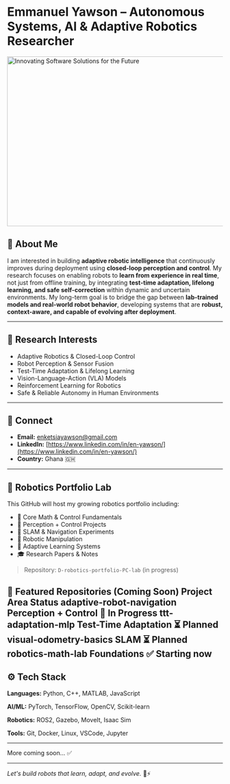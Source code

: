 # Emmanuel Yawson – Autonomous Systems, AI & Adaptive Robotics Researcher
<img width="1584" height="396" alt="Innovating Software Solutions for the Future" src="https://github.com/user-attachments/assets/5044db86-8433-4d83-a899-e31f22f5491b" />

<!-- Banner will be added here -->

## 👋 About Me

I am interested in building **adaptive robotic intelligence** that continuously improves during deployment using **closed-loop perception and control**. My research focuses on enabling robots to **learn from experience in real time**, not just from offline training, by integrating **test-time adaptation, lifelong learning, and safe self-correction** within dynamic and uncertain environments. My long-term goal is to bridge the gap between **lab-trained models and real-world robot behavior**, developing systems that are **robust, context-aware, and capable of evolving after deployment**.

---

## 🔬 Research Interests

* Adaptive Robotics & Closed-Loop Control
* Robot Perception & Sensor Fusion
* Test-Time Adaptation & Lifelong Learning
* Vision-Language-Action (VLA) Models
* Reinforcement Learning for Robotics
* Safe & Reliable Autonomy in Human Environments

---

## 🔗 Connect

* **Email:** [enketsiayawson@gmail.com](mailto:enketsiayawson@gmail.com)
* **LinkedIn:** [https://www.linkedin.com/in/en-yawson/](https://www.linkedin.com/in/en-yawson/)
* **Country:** Ghana 🇬🇭

---

## 🚀 Robotics Portfolio Lab

This GitHub will host my growing robotics portfolio including:

* 📌 Core Math & Control Fundamentals
* 🤖 Perception + Control Projects
* 🧭 SLAM & Navigation Experiments
* 🦾 Robotic Manipulation
* 🧠 Adaptive Learning Systems
* 🎓 Research Papers & Notes

> Repository: `D-robotics-portfolio-PC-lab` (in progress)



📌 Featured Repositories (Coming Soon)
Project	Area	Status
adaptive-robot-navigation	Perception + Control	🚧 In Progress
ttt-adaptation-mlp	Test-Time Adaptation	⏳ Planned
visual-odometry-basics	SLAM	⏳ Planned
robotics-math-lab	Foundations	✅ Starting now
---

## ⚙️ Tech Stack

**Languages:** Python, C++, MATLAB, JavaScript

**AI/ML:** PyTorch, TensorFlow, OpenCV, Scikit-learn

**Robotics:** ROS2, Gazebo, MoveIt, Isaac Sim

**Tools:** Git, Docker, Linux, VSCode, Jupyter

---

More coming soon... ✅

---

*Let's build robots that learn, adapt, and evolve.* 🤖⚡

